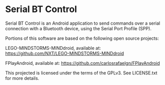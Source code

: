 Serial BT Control
=================

Serial BT Control is an Android application to send commands over a serial connection with a Bluetooth device, using the Serial Port Profile (SPP).

Portions of this software are based on the following open source projects:

LEGO-MINDSTORMS-MINDdroid, available at: https://github.com/NXT/LEGO-MINDSTORMS-MINDdroid

FPlayAndroid, available at: https://github.com/carlosrafaelgn/FPlayAndroid

This projected is licensed under the terms of the GPLv3. See LICENSE.txt for more details.
